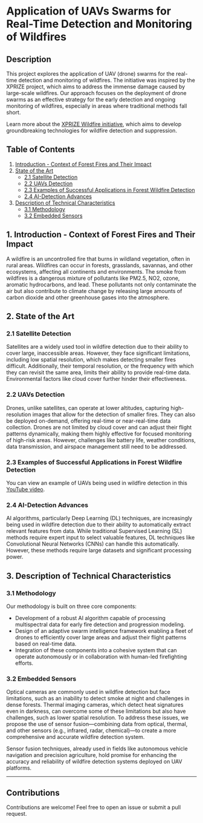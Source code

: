 # Application of UAVs Swarms for Real-Time Detection and Monitoring of Wildfires

## Description

This project explores the application of UAV (drone) swarms for the real-time detection and monitoring of wildfires. The initiative was inspired by the XPRIZE project, which aims to address the immense damage caused by large-scale wildfires. Our approach focuses on the deployment of drone swarms as an effective strategy for the early detection and ongoing monitoring of wildfires, especially in areas where traditional methods fall short.

Learn more about the [XPRIZE Wildfire initiative](https://www.xprize.org/prizes/wildfire), which aims to develop groundbreaking technologies for wildfire detection and suppression.

## Table of Contents

1. [Introduction - Context of Forest Fires and Their Impact](#introduction---context-of-forest-fires-and-their-impact)
2. [State of the Art](#state-of-the-art)
   - [2.1 Satellite Detection](#satellite-detection)
   - [2.2 UAVs Detection](#uavs-detection)
   - [2.3 Examples of Successful Applications in Forest Wildfire Detection](#examples-of-successful-applications-in-forest-wildfire-detection)
   - [2.4 AI-Detection Advances](#ai-detection-advances)
3. [Description of Technical Characteristics](#description-of-technical-characteristics)
   - [3.1 Methodology](#methodology)
   - [3.2 Embedded Sensors](#embedded-sensors)

## 1. Introduction - Context of Forest Fires and Their Impact

A wildfire is an uncontrolled fire that burns in wildland vegetation, often in rural areas. Wildfires can occur in forests, grasslands, savannas, and other ecosystems, affecting all continents and environments. The smoke from wildfires is a dangerous mixture of pollutants like PM2.5, NO2, ozone, aromatic hydrocarbons, and lead. These pollutants not only contaminate the air but also contribute to climate change by releasing large amounts of carbon dioxide and other greenhouse gases into the atmosphere.

## 2. State of the Art

### 2.1 Satellite Detection

Satellites are a widely used tool in wildfire detection due to their ability to cover large, inaccessible areas. However, they face significant limitations, including low spatial resolution, which makes detecting smaller fires difficult. Additionally, their temporal resolution, or the frequency with which they can revisit the same area, limits their ability to provide real-time data. Environmental factors like cloud cover further hinder their effectiveness.

### 2.2 UAVs Detection

Drones, unlike satellites, can operate at lower altitudes, capturing high-resolution images that allow for the detection of smaller fires. They can also be deployed on-demand, offering real-time or near-real-time data collection. Drones are not limited by cloud cover and can adjust their flight patterns dynamically, making them highly effective for focused monitoring of high-risk areas. However, challenges like battery life, weather conditions, data transmission, and airspace management still need to be addressed.

### 2.3 Examples of Successful Applications in Forest Wildfire Detection

You can view an example of UAVs being used in wildfire detection in this [YouTube video](https://www.youtube.com/watch?v=XNF_Sddlgy4).

### 2.4 AI-Detection Advances

AI algorithms, particularly Deep Learning (DL) techniques, are increasingly being used in wildfire detection due to their ability to automatically extract relevant features from data. While traditional Supervised Learning (SL) methods require expert input to select valuable features, DL techniques like Convolutional Neural Networks (CNNs) can handle this automatically. However, these methods require large datasets and significant processing power.

## 3. Description of Technical Characteristics

### 3.1 Methodology

Our methodology is built on three core components:

- Development of a robust AI algorithm capable of processing multispectral data for early fire detection and progression modeling.
- Design of an adaptive swarm intelligence framework enabling a fleet of drones to efficiently cover large areas and adjust their flight patterns based on real-time data.
- Integration of these components into a cohesive system that can operate autonomously or in collaboration with human-led firefighting efforts.

### 3.2 Embedded Sensors

Optical cameras are commonly used in wildfire detection but face limitations, such as an inability to detect smoke at night and challenges in dense forests. Thermal imaging cameras, which detect heat signatures even in darkness, can overcome some of these limitations but also have challenges, such as lower spatial resolution. To address these issues, we propose the use of sensor fusion—combining data from optical, thermal, and other sensors (e.g., infrared, radar, chemical)—to create a more comprehensive and accurate wildfire detection system.

Sensor fusion techniques, already used in fields like autonomous vehicle navigation and precision agriculture, hold promise for enhancing the accuracy and reliability of wildfire detection systems deployed on UAV platforms.

---

## Contributions

Contributions are welcome! Feel free to open an issue or submit a pull request.


